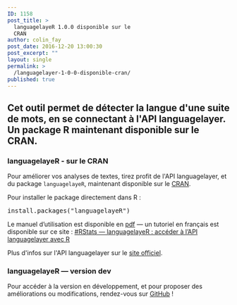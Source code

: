 ```yaml
---
ID: 1158
post_title: >
  languagelayeR 1.0.0 disponible sur le
  CRAN
author: colin_fay
post_date: 2016-12-20 13:00:30
post_excerpt: ""
layout: single
permalink: >
  /languagelayer-1-0-0-disponible-cran/
published: true
---
```

<h2>Cet outil permet de détecter la langue d'une suite de mots, en se connectant à l'API languagelayer. Un package R maintenant disponible sur le CRAN.</h2>
<!--more-->
<h3>languagelayeR - sur le CRAN</h3>
Pour améliorer vos analyses de textes, tirez profit de l'API languagelayer, et du package <code>languagelayeR</code>, maintenant disponible sur le <a href="https://CRAN.R-project.org/package=languagelayeR" target="_blank">CRAN</a>.

Pour installer le package directement dans R :
<pre class="{r}">install.packages("languagelayeR")</pre>
Le manuel d’utilisation est disponible en <a href="https://cran.r-project.org/web/packages/languagelayeR/languagelayeR.pdf" target="_blank">pdf</a> — un tutoriel en français est disponible sur ce site : <a href="http://colinfay.me/rstats-languagelayer-api/" target="_blank">#RStats — languagelayeR : accéder à l’API languagelayer avec R</a>

Plus d'infos sur l'API languagelayer sur le <a href="https://languagelayer.com/" target="_blank">site officiel</a>.
<h3>languagelayeR — version dev</h3>
Pour accéder à la version en développement, et pour proposer des améliorations ou modifications, rendez-vous sur <a href="https://github.com/ColinFay" target="_blank">GitHub</a> !
